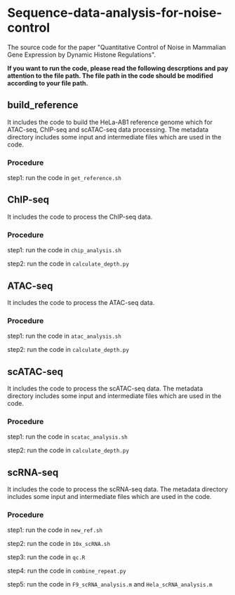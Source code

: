 # Sequence-data-analysis-for-noise-control
The source code for the paper "Quantitative Control of Noise in Mammalian Gene Expression by Dynamic Histone Regulations".

**If you want to run the code, please read the following descrptions and pay attention to the file path. The file path in the code should be modified according to your file path.**

## build_reference
It includes the code to build the HeLa-AB1 reference genome which for ATAC-seq, ChIP-seq and scATAC-seq data processing. The metadata directory includes some input and intermediate files which are used in the code.

### Procedure
step1: run the code in `get_reference.sh`

## ChIP-seq
It includes the code to process the ChIP-seq data. 

### Procedure
step1: run the code in `chip_analysis.sh`

step2: run the code in `calculate_depth.py`

## ATAC-seq
It includes the code to process the ATAC-seq data. 

### Procedure
step1: run the code in `atac_analysis.sh`

step2: run the code in `calculate_depth.py`

## scATAC-seq
It includes the code to process the scATAC-seq data. The metadata directory includes some input and intermediate files which are used in the code.

### Procedure
step1: run the code in `scatac_analysis.sh`

step2: run the code in `calculate_depth.py`

## scRNA-seq
It includes the code to process the scRNA-seq data. The metadata directory includes some input and intermediate files which are used in the code.

### Procedure
step1: run the code in `new_ref.sh`

step2: run the code in `10x_scRNA.sh`

step3: run the code in `qc.R`

step4: run the code in `combine_repeat.py`

step5: run the code in `F9_scRNA_analysis.m` and `Hela_scRNA_analysis.m`
